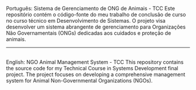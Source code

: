 Português:
Sistema de Gerenciamento de ONG de Animais - TCC
Este repositório contém o código-fonte do meu trabalho de conclusão de curso no curso técnico em Desenvolvimento de Sistemas. O projeto visa desenvolver um sistema abrangente de gerenciamento para Organizações Não Governamentais (ONGs) dedicadas aos cuidados e proteção de animais.
<br><hr><br>
English:
NGO Animal Management System - TCC
This repository contains the source code for my Technical Course in Systems Development final project. The project focuses on developing a comprehensive management system for Animal Non-Governmental Organizations (NGOs).
